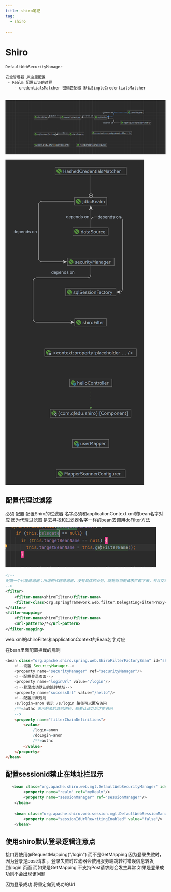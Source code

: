 ```yaml
---
title: shiro笔记
tag: 
  - shiro

---
```




# Shiro

```
DefaultWebSecurityManager

安全管理器 从这里配置  
 - Realm 配置认证的过程
    - credentialsMatcher 密码匹配器 默认SimpleCredentialsMatcher
    
```

![image-20220504212548173](https://raw.githubusercontent.com/oneadms/blog_picture/main/image-20220504212548173.png)

![image-20220504220525079](https://raw.githubusercontent.com/oneadms/blog_picture/main/image-20220504220525079.png)

## 配置代理过滤器

必须 配置 配置Shiro的过滤器  名字必须和applicationContext.xml的bean名字对应 因为代理过滤器 是去寻找和过滤器名字一样的bean去调用doFilter方法

![image-20220504213608704](https://raw.githubusercontent.com/oneadms/blog_picture/main/image-20220504213608704.png)

```xml
<!--
配置一个代理过滤器：所谓的代理过滤器，没有具体的业务，就是将当前请求拦截下来，并且交给与他同名的一个 Bean 去处理
-->
<filter>
    <filter-name>shiroFilter</filter-name>
    <filter-class>org.springframework.web.filter.DelegatingFilterProxy</filter-class>
</filter>
<filter-mapping>
    <filter-name>shiroFilter</filter-name>
    <url-pattern>/*</url-pattern>
</filter-mapping>
```

web.xml的shiroFilter和applicationContext的Bean名字对应

在bean里面配置拦截的规则



```java
<bean class="org.apache.shiro.spring.web.ShiroFilterFactoryBean" id="shiroFilter">
    <!--设置 SecurityManager-->
    <property name="securityManager" ref="securityManager"/>
    <!--配置登录页面-->
    <property name="loginUrl" value="/login"/>
    <!--登录成功默认的跳转地址-->
    <property name="successUrl" value="/hello"/>
    <!--配置拦截规则
    /s/login=anon 表示 /s/login 路径可以匿名访问
    /**=authc 表示剩余的其他路径，都要认证之后才能访问
    -->
    <property name="filterChainDefinitions">
        <value>
            /login=anon   
            /doLogin=anon
            /**=authc
        </value>
    </property>
</bean>
```

## 配置sessionid禁止在地址栏显示

```xml
   <bean class="org.apache.shiro.web.mgt.DefaultWebSecurityManager" id="securityManager">
        <property name="realm" ref="myRealm"/>
        <property name="sessionManager" ref="sessionManager"/>
    </bean>

    <bean class="org.apache.shiro.web.session.mgt.DefaultWebSessionManager" id="sessionManager">
        <property name="sessionIdUrlRewritingEnabled" value="false"/>
    </bean>

```

## 使用shiro默认登录逻辑注意点

接口要使用@RequestMapping("/login") 而不是GetMapping 因为登录失败时，因为登录是post请求 ，登录失败时过滤器会使用服务端跳转将错误信息转发到/login 页面 而如果是GetMapping 不支持Post请求则会发生异常 如果是登录成功则不会出现该问题

 因为登录成功 将重定向到成功的Url   
